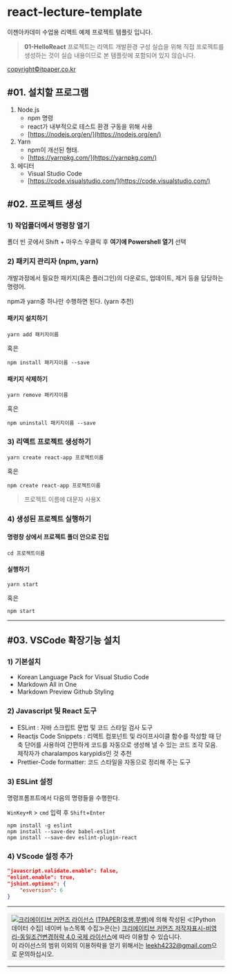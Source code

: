 # react-lecture-template

이젠아카데미 수업용 리액트 예제 프로젝트 템플릿 입니다.

> **01-HelloReact** 프로젝트는 리액트 개발환경 구성 실습을 위해 직접 프로젝트를 생성하는 것이 실습 내용이므로 본 템플릿에 포함되어 있지 않습니다.

[copyright&copy;itpaper.co.kr](https://blog.itpaper.co.kr)

## #01. 설치할 프로그램
1. Node.js
   - npm 명령
   - react가 내부적으로 테스트 환경 구동을 위해 사용
   - [https://nodejs.org/en/](https://nodejs.org/en/)
1. Yarn
   - npm이 개선된 형태.
   - [https://yarnpkg.com/](https://yarnpkg.com/)
1. 에디터
   - Visual Studio Code
   - [https://code.visualstudio.com/](https://code.visualstudio.com/)


## #02. 프로젝트 생성

### 1) 작업폴더에서 명령창 열기

폴더 빈 곳에서 Shift + 마우스 우클릭 후 **여기에 Powershell 열기** 선택

### 2) 패키지 관리자 (npm, yarn)

개발과정에서 필요한 패키지(혹은 플러그인)의 다운로드, 업데이트, 제거 등을 담당하는 명령어.

npm과 yarn중 하나만 수행하면 된다. (yarn 추천)

#### 패키지 설치하기
```shell
yarn add 패키지이름
```

혹은

```shell
npm install 패키지이름 --save
```

#### 패키지 삭제하기

```shell
yarn remove 패키지이름
```

혹은

```shell
npm uninstall 패키지이름 --save
```

### 3) 리액트 프로젝트 생성하기

```shell
yarn create react-app 프로젝트이름
```

혹은

```shell
npm create react-app 프로젝트이름
```

> 프로젝트 이름에 대문자 사용X


### 4) 생성된 프로젝트 실행하기

#### 명령창 상에서 프로젝트 폴더 안으로 진입

```shell
cd 프로젝트이름
```

#### 실행하기

```shell
yarn start
```
혹은
```shell
npm start
```

-----------------

## #03. VSCode 확장기능 설치

### 1) 기본설치
- Korean Language Pack for Visual Studio Code
- Markdown All in One
- Markdown Preview Github Styling

### 2) Javascript 및 React 도구
- ESLint : 자바 스크립트 문법 및 코드 스타일 검사 도구
- Reactjs Code Snippets : 리액트 컴포넌트 및 라이프사이클 함수를 작성할 때 단축 단어를 사용하여 간편하게 코드를 자동으로 생성해 낼 수 있는 코드 조각 모음. 제작자가 charalampos karypidis인 것 추천
- Prettier-Code formatter: 코드 스타일을 자동으로 정리해 주는 도구


### 3) ESLint 설정

명령프롬프트에서 다음의 명령들을 수행한다.

`WinKey+R` > `cmd` 입력 후 `Shift`+`Enter`

```shell
npm install -g eslint
npm install --save-dev babel-eslint
npm install --save-dev eslint-plugin-react
```

### 4) VScode 설정 추가

```json
"javascript.validate.enable": false,
"eslint.enable": true,
"jshint.options": {
    "esversion": 6
}
```

----------------------------------

<div style="padding: 5px 10px; background-color: #efefef">
<a rel="license" href="http://creativecommons.org/licenses/by-nc-sa/4.0/" target="_blank"><img alt="크리에이티브 커먼즈 라이선스" style="border-width:0" src="https://i.creativecommons.org/l/by-nc-sa/4.0/88x31.png"></a>
<a xmlns:cc="http://creativecommons.org/ns#" href="https://blog.itpaper.co.kr" target="_blank" property="cc:attributionName" rel="cc:attributionURL">ITPAPER(호쌤,쭈쌤)</a>에 의해 작성된 <span xmlns:dct="http://purl.org/dc/terms/" property="dct:title">≪[Python 데이터 수집] 네이버 뉴스목록 수집≫</span>은(는) <a rel="license" href="http://creativecommons.org/licenses/by-nc-sa/4.0/" target="_blank">크리에이티브 커먼즈 저작자표시-비영리-동일조건변경허락 4.0 국제 라이선스</a>에 따라 이용할 수 있습니다.<br>이 라이선스의 범위 이외의 이용허락을 얻기 위해서는 <a xmlns:cc="http://creativecommons.org/ns#" href="mailto:leekh4232@gmail.com" rel="cc:morePermissions">leekh4232@gmail.com</a>으로 문의하십시오.
</div>

----------------------------------